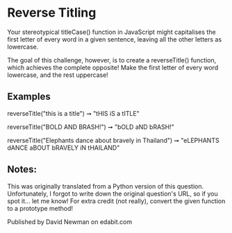 # Reverse Titling

Your stereotypical titleCase() function in JavaScript might capitalises the first letter of every word in a given sentence, leaving all the other letters as lowercase.

The goal of this challenge, however, is to create a reverseTitle() function, which achieves the complete opposite! Make the first letter of every word lowercase, and the rest uppercase!

## Examples

reverseTitle("this is a title") ➞ "tHIS iS a tITLE"

reverseTitle("BOLD AND BRASH!") ➞ "bOLD aND bRASH!"

reverseTitle("Elephants dance about bravely in Thailand") ➞ "eLEPHANTS dANCE aBOUT bRAVELY iN tHAILAND"

## Notes:

This was originally translated from a Python version of this question. Unfortunately, I forgot to write down the original question's URL, so if you spot it... let me know!
For extra credit (not really), convert the given function to a prototype method!

Published by David Newman on edabit.com
